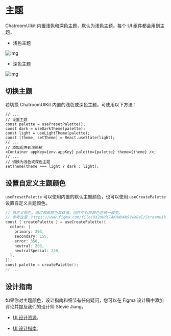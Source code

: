 # 主题

ChatroomUIkit 内置浅色和深色主题，默认为浅色主题。每个 UI 组件都会用到主题。

- 浅色主题

![img](/images/uikit/chatroomandroid/light_mode.png)

- 深色主题

![img](/images/uikit/chatroomandroid/dark_mode.png)

## 切换主题 

若切换 ChatroomUIKit 内置的浅色或深色主题，可使用以下方法：

```tsx
// ...
// 设置主题 
const palette = usePresetPalette();
const dark = useDarkTheme(palette);
const light = useLightTheme(palette);
const [theme, setTheme] = React.useState(light);
// ...
// 添加组件到渲染树
<Container appKey={env.appKey} palette={palette} theme={theme} />;
// ...
// 切换为浅色或深色主题
setTheme(theme === light ? dark : light);
```

## 设置自定义主题颜色  

`usePresetPalette` 可以使用内置的默认主题颜色，也可以使用 `useCreatePalette` 设置自定义主题颜色。

```Swift
// 自定义颜色。通过修改颜色具体值，组件中对应颜色将统一改变。
// 参考这里：https://www.figma.com/file/OX2dUdilAKHahAh9VwX8aI/Streamuikit?type=design&node-id=101-41012&mode=design&t=Fzou3Gwsk4owLLbr-4
const { createPalette } = useCreatePalette({
  colors: {
    primary: 203,
    secondary: 155,
    error: 350,
    neutral: 203,
    neutralSpecial: 220,
  },
});
const palette = createPalette();
// ...
```

## 设计指南 

如果你对主题颜色，设计指南和细节有任何疑问，您可以在 Figma 设计稿中添加评论并提及我们的设计师 Stevie Jiang。

- [UI 设计资源](https://www.figma.com/community/file/1322495388317476706/chatroom-uikit)。

- [UI 设计指南](design_guide.html)。
